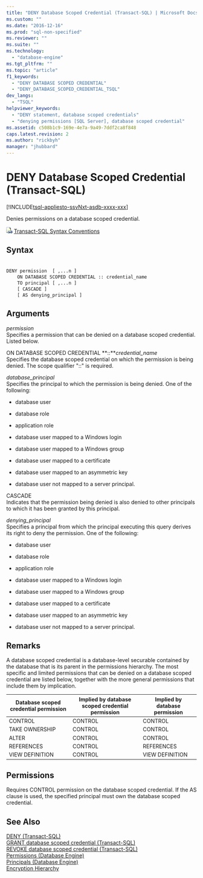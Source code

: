 ```yaml
---
title: "DENY Database Scoped Credential (Transact-SQL) | Microsoft Docs"
ms.custom: ""
ms.date: "2016-12-16"
ms.prod: "sql-non-specified"
ms.reviewer: ""
ms.suite: ""
ms.technology: 
  - "database-engine"
ms.tgt_pltfrm: ""
ms.topic: "article"
f1_keywords: 
  - "DENY DATABASE SCOPED CREDENTIAL"
  - "DENY_DATABASE_SCOPED_CREDENTIAL_TSQL"
dev_langs: 
  - "TSQL"
helpviewer_keywords: 
  - "DENY statement, database scoped credentials"
  - "denying permissions [SQL Server], database scoped credential"
ms.assetid: c508b1c9-169e-4e7a-9a49-7ddf2ca8f848
caps.latest.revision: 2
ms.author: "rickbyh"
manager: "jhubbard"
---
```

# DENY Database Scoped Credential (Transact-SQL)
[!INCLUDE[tsql-appliesto-ssvNxt-asdb-xxxx-xxx](../../t-sql/functions/includes/tsql-appliesto-ssvnxt-asdb-xxxx-xxx.md)]

  Denies permissions on a database scoped credential.  

  
 ![Topic link icon](../../database-engine/configure/windows/media/topic-link.gif "Topic link icon") [Transact-SQL Syntax Conventions](../../t-sql/language-elements/transact-sql-syntax-conventions-transact-sql.md)  
  
## Syntax  
  
```  
  
DENY permission  [ ,...n ]   
    ON DATABASE SCOPED CREDENTIAL :: credential_name   
    TO principal [ ,...n ]  
    [ CASCADE ]  
    [ AS denying_principal ]  
```  
  
## Arguments  
 *permission*  
 Specifies a permission that can be denied on a database scoped credential. Listed below.  
  
 ON DATABASE SCOPED CREDENTIAL **::***credential_name*  
 Specifies the database scoped credential on which the permission is being denied. The scope qualifier "::" is required.  
  
 *database_principal*  
 Specifies the principal to which the permission is being denied. One of the following:  
  
-   database user  
  
-   database role  
  
-   application role  
  
-   database user mapped to a Windows login  
  
-   database user mapped to a Windows group  
  
-   database user mapped to a certificate  
  
-   database user mapped to an asymmetric key  
  
-   database user not mapped to a server principal.  
  
 CASCADE  
 Indicates that the permission being denied is also denied to other principals to which it has been granted by this principal.  
  
 *denying_principal*  
 Specifies a principal from which the principal executing this query derives its right to deny the permission. One of the following:  
  
-   database user  
  
-   database role  
  
-   application role  
  
-   database user mapped to a Windows login  
  
-   database user mapped to a Windows group  
  
-   database user mapped to a certificate  
  
-   database user mapped to an asymmetric key  
  
-   database user not mapped to a server principal.  
  
## Remarks  
 A database scoped credential is a database-level securable contained by the database that is its parent in the permissions hierarchy. The most specific and limited permissions that can be denied on a database scoped credential are listed below, together with the more general permissions that include them by implication.  
  
|Database scoped credential permission|Implied by database scoped credential permission|Implied by database permission|  
|----------------------------|---------------------------------------|------------------------------------|  
|CONTROL|CONTROL|CONTROL|  
|TAKE OWNERSHIP|CONTROL|CONTROL|  
|ALTER|CONTROL|CONTROL|  
|REFERENCES|CONTROL|REFERENCES|  
|VIEW DEFINITION|CONTROL|VIEW DEFINITION|  
  
## Permissions  
 Requires CONTROL permission on the database scoped credential. If the AS clause is used, the specified principal must own the database scoped credential.  
  
## See Also  
 [DENY &#40;Transact-SQL&#41;](../../t-sql/statements/deny-transact-sql.md)   
 [GRANT database scoped credential (Transact-SQL)](../../t-sql/statements/grant-database-scoped-credential-transact-sql.md)   
 [REVOKE database scoped credential (Transact-SQL)](../../t-sql/statements/revoke-database-scoped-credential-transact-sql.md)   
 [Permissions &#40;Database Engine&#41;](../../relational-databases/security/permissions-database-engine.md)   
 [Principals &#40;Database Engine&#41;](../../relational-databases/security/authentication-access/principals-database-engine.md)   
 [Encryption Hierarchy](../../relational-databases/security/encryption/encryption-hierarchy.md)  
  
  